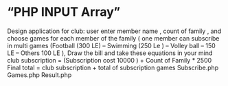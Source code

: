 # “PHP INPUT Array”
Design application for club:
 user enter member name , count of family , and choose games for each member of the family ( one member can subscribe in multi games (Football (300 LE) – Swimming (250 Le ) – Volley ball – 150 LE – Others 100 LE ),
Draw the bill and take these equations in your mind
club subscription = (Subscription cost 10000 ) + Count of Family * 2500 
 Final total = club subscription + total of subscription games
Subscribe.php
Games.php
Result.php